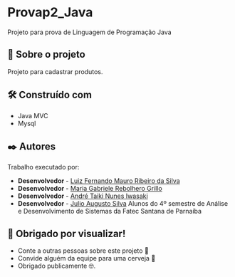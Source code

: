 # Provap2_Java
Projeto para prova de Linguagem de Programação Java

## 🚀 Sobre o projeto
Projeto para cadastrar produtos.

## 🛠️ Construído com

* Java MVC
* Mysql

## ✒️ Autores

Trabalho executado por:

* **Desenvolvedor** - [Luiz Fernando Mauro Ribeiro da Silva](https://github.com/luizzz4727)
* **Desenvolvedor** - [Maria Gabriele Rebolhero Grillo](https://github.com/rebolhero)
* **Desenvolvedor** - [André Taiki Nunes Iwasaki](https://github.com/andreiwasaki)
*  **Desenvolvedor** - [Julio Augusto Silva](http://linkedin.com/in/julio-augusto-a99308119)
Alunos do 4º semestre de Análise e Desenvolvimento de Sistemas da Fatec Santana de Parnaíba


## 🎁 Obrigado por visualizar!

* Conte a outras pessoas sobre este projeto 📢
* Convide alguém da equipe para uma cerveja 🍺 
* Obrigado publicamente 🤓.
